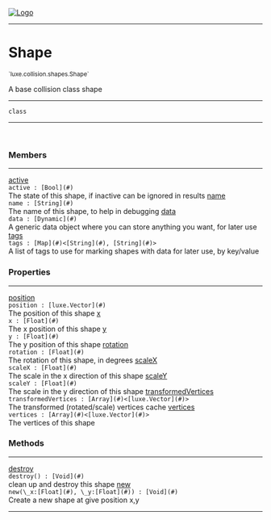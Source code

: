 
[![Logo](../../../../images/logo.png)](../../../../api/index.html)

---



<h1>Shape</h1>
<small>`luxe.collision.shapes.Shape`</small>

A base collision class shape

---

`class`

---

&nbsp;
&nbsp;



<h3>Members</h3> <hr/><span class="member apipage">
                <a name="active"><a class="lift" href="#active">active</a></a><div class="clear"></div><code class="signature apipage">active : [Bool](#)</code><br/></span>
            <span class="small_desc_flat">The state of this shape, if inactive can be ignored in results</span><span class="member apipage">
                <a name="name"><a class="lift" href="#name">name</a></a><div class="clear"></div><code class="signature apipage">name : [String](#)</code><br/></span>
            <span class="small_desc_flat">The name of this shape, to help in debugging</span><span class="member apipage">
                <a name="data"><a class="lift" href="#data">data</a></a><div class="clear"></div><code class="signature apipage">data : [Dynamic](#)</code><br/></span>
            <span class="small_desc_flat">A generic data object where you can store anything you want, for later use</span><span class="member apipage">
                <a name="tags"><a class="lift" href="#tags">tags</a></a><div class="clear"></div><code class="signature apipage">tags : [Map](#)&lt;[String](#), [String](#)&gt;</code><br/></span>
            <span class="small_desc_flat">A list of tags to use for marking shapes with data for later use, by key/value</span>



<h3>Properties</h3> <hr/><span class="member apipage">
                <a name="position"><a class="lift" href="#position">position</a></a> <div class="clear"></div><code class="signature apipage">position : [luxe.Vector](#)</code><br/></span>
            <span class="small_desc_flat">The position of this shape</span><span class="member apipage">
                <a name="x"><a class="lift" href="#x">x</a></a> <div class="clear"></div><code class="signature apipage">x : [Float](#)</code><br/></span>
            <span class="small_desc_flat">The x position of this shape</span><span class="member apipage">
                <a name="y"><a class="lift" href="#y">y</a></a> <div class="clear"></div><code class="signature apipage">y : [Float](#)</code><br/></span>
            <span class="small_desc_flat">The y position of this shape</span><span class="member apipage">
                <a name="rotation"><a class="lift" href="#rotation">rotation</a></a> <div class="clear"></div><code class="signature apipage">rotation : [Float](#)</code><br/></span>
            <span class="small_desc_flat">The rotation of this shape, in degrees</span><span class="member apipage">
                <a name="scaleX"><a class="lift" href="#scaleX">scaleX</a></a> <div class="clear"></div><code class="signature apipage">scaleX : [Float](#)</code><br/></span>
            <span class="small_desc_flat">The scale in the x direction of this shape</span><span class="member apipage">
                <a name="scaleY"><a class="lift" href="#scaleY">scaleY</a></a> <div class="clear"></div><code class="signature apipage">scaleY : [Float](#)</code><br/></span>
            <span class="small_desc_flat">The scale in the y direction of this shape</span><span class="member apipage">
                <a name="transformedVertices"><a class="lift" href="#transformedVertices">transformedVertices</a></a> <div class="clear"></div><code class="signature apipage">transformedVertices : [Array](#)&lt;[luxe.Vector](#)&gt;</code><br/></span>
            <span class="small_desc_flat">The transformed (rotated/scale) vertices cache</span><span class="member apipage">
                <a name="vertices"><a class="lift" href="#vertices">vertices</a></a> <div class="clear"></div><code class="signature apipage">vertices : [Array](#)&lt;[luxe.Vector](#)&gt;</code><br/></span>
            <span class="small_desc_flat">The vertices of this shape</span>



<h3>Methods</h3> <hr/><span class="method apipage">
            <a name="destroy"><a class="lift" href="#destroy">destroy</a></a> <div class="clear"></div><code class="signature apipage">destroy() : [Void](#)</code><br/><span class="small_desc_flat">clean up and destroy this shape</span>
        </span>
    <span class="method apipage">
            <a name="new"><a class="lift" href="#new">new</a></a> <div class="clear"></div><code class="signature apipage">new(\_x:[Float](#)<span></span>, \_y:[Float](#)<span></span>) : [Void](#)</code><br/><span class="small_desc_flat">Create a new shape at give position x,y</span>
        </span>
    





---

&nbsp;
&nbsp;
&nbsp;
&nbsp;
